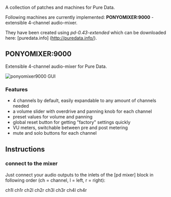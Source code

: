 A collection of patches and machines for Pure Data.

Following machines are currently implemented:
**PONYOMIXER:9000** - extensible 4-channel audio-mixer.

They have been created using <i>pd-0.43-extended</i> which can be downloaded here: [puredata.info] (http://puredata.info/).

PONYOMIXER:9000
---------------

Extensible 4-channel audio-mixer for Pure Data.

![ponyomixer9000 GUI](http://files.callistix.net/puredata/ponyomixer9000_gui.png)

### Features

- 4 channels by default, easily expandable to any amount of channels needed
- a volume slider with overdrive and panning knob for each channel
- preset values for volume and panning
- global reset button for getting "factory" settings quickly
- VU meters, switchable between pre and post metering
- mute and solo buttons for each channel

Instructions
------------
### connect to the mixer

Just connect your audio outputs to the inlets of the [pd mixer] block in following order (ch = channel, l = left, r = right):

ch1l ch1r ch2l ch2r ch3l ch3r ch4l ch4r
